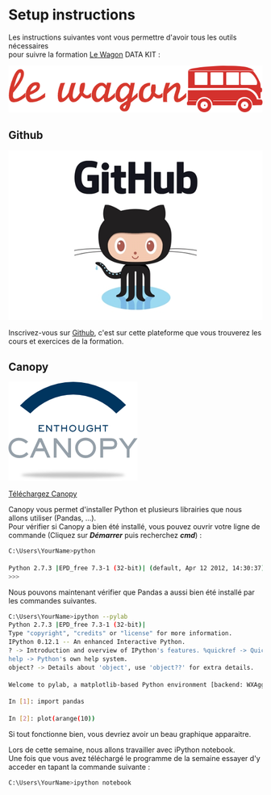# Setup instructions

Les instructions suivantes vont vous permettre d'avoir tous les outils nécessaires <br> pour suivre la formation [Le Wagon](http://www.lewagon.org) DATA KIT :

![Lewagon-logo](images/logo-lewagon.png)


## Github

![github-logo](images/github-logo.jpg)

Inscrivez-vous sur [Github](https://github.com/join), c'est sur cette plateforme que vous trouverez les cours et exercices de la formation.



## Canopy

![canopy-logo](images/canopy-logo.png)

[Téléchargez Canopy](https://www.enthought.com/products/canopy/)

Canopy vous permet d'installer Python et plusieurs librairies que nous allons utiliser (Pandas, ...).
<br>
Pour vérifier si Canopy a bien été installé, vous pouvez ouvrir votre ligne de commande (Cliquez sur ***Démarrer*** puis recherchez ***cmd***) :

```bash
C:\Users\YourName>python

Python 2.7.3 |EPD_free 7.3-1 (32-bit)| (default, Apr 12 2012, 14:30:37) on win32 Type "credits", "demo" or "enthought" for more information.
>>>
```
Nous pouvons maintenant vérifier que Pandas a aussi bien été installé par les commandes suivantes.

```bash
C:\Users\YourName>ipython --pylab
Python 2.7.3 |EPD_free 7.3-1 (32-bit)|
Type "copyright", "credits" or "license" for more information.
IPython 0.12.1 -- An enhanced Interactive Python.
? -> Introduction and overview of IPython's features. %quickref -> Quick reference.
help -> Python's own help system.
object? -> Details about 'object', use 'object??' for extra details.

Welcome to pylab, a matplotlib-based Python environment [backend: WXAgg]. For more information, type 'help(pylab)'.

In [1]: import pandas

In [2]: plot(arange(10))
```

Si tout fonctionne bien, vous devriez avoir un beau graphique apparaitre.

Lors de cette semaine, nous allons travailler avec iPython notebook. <br>
Une fois que vous avez téléchargé le programme de la semaine essayer d'y acceder en tapant la commande suivante :

```bash
C:\Users\YourName>ipython notebook
```
